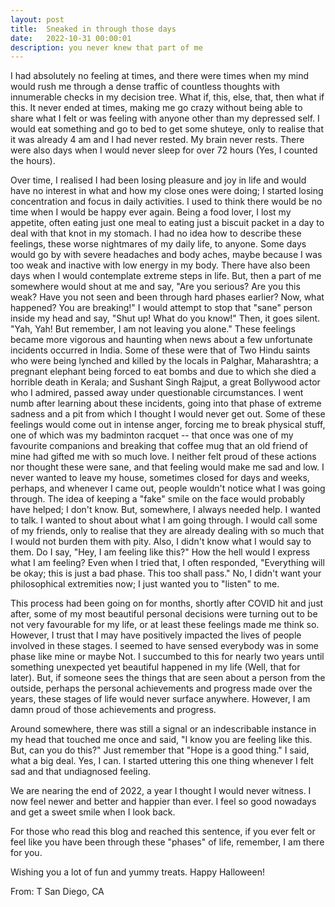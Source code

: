 ```yaml
---
layout: post
title:  Sneaked in through those days
date:   2022-10-31 00:00:01
description: you never knew that part of me
---
```


I had absolutely no feeling at times, and there were times when my mind would rush me through a dense traffic of countless thoughts with innumerable checks in my decision tree. What if, this, else, that, then what if this. It never ended at times, making me go crazy without being able to share what I felt or was feeling with anyone other than my depressed self.
I would eat something and go to bed to get some shuteye, only to realise that it was already 4 am and I had never rested. My brain never rests. There were also days when I would never sleep for over 72 hours (Yes, I counted the hours).

Over time, I realised I had been losing pleasure and joy in life and would have no interest in what and how my close ones were doing; I started losing concentration and focus in daily activities. I used to think there would be no time when I would be happy ever again. Being a food lover, I lost my appetite, often eating just one meal to eating just a biscuit packet in a day to deal with that knot in my stomach. I had no idea how to describe these feelings, these worse nightmares of my daily life, to anyone. Some days would go by with severe headaches and body aches, maybe because I was too weak and inactive with low energy in my body. There have also been days when I would contemplate extreme steps in life. But, then a part of me somewhere would shout at me and say, "Are you serious? Are you this weak? Have you not seen and been through hard phases earlier? Now, what happened? You are breaking!" I would attempt to stop that "sane" person inside my head and say, "Shut up! What do you know!" Then, it goes silent. "Yah, Yah! But remember, I am not leaving you alone." These feelings became more vigorous and haunting when news about a few unfortunate incidents occurred in India. Some of these were that of Two Hindu saints who were being lynched and killed by the locals in Palghar, Maharashtra; a pregnant elephant being forced to eat bombs and due to which she died a horrible death in Kerala; and Sushant Singh Rajput, a great Bollywood actor who I admired, passed away under questionable circumstances. I went numb after learning about these incidents, going into that phase of extreme sadness and a pit from which I thought I would never get out. Some of these feelings would come out in intense anger, forcing me to break physical stuff, one of which was my badminton racquet -- that once was one of my favourite companions and breaking that coffee mug that an old friend of mine had gifted me with so much love. I neither felt proud of these actions nor thought these were sane, and that feeling would make me sad and low. I never wanted to leave my house, sometimes closed for days and weeks, perhaps, and whenever I came out, people wouldn't notice what I was going through. The idea of keeping a "fake" smile on the face would probably have helped; I don't know. But, somewhere, I always needed help. I wanted to talk. I wanted to shout about what I am going through. I would call some of my friends, only to realise that they are already dealing with so much that I would not burden them with pity. Also, I didn't know what I would say to them. Do I say, "Hey, I am feeling like this?" How the hell would I express what I am feeling? Even when I tried that, I often responded, "Everything will be okay; this is just a bad phase. This too shall pass." No, I didn't want your philosophical extremities now; I just wanted you to "listen" to me. 

This process had been going on for months, shortly after COVID hit and just after, some of my most beautiful personal decisions were turning out to be not very favourable for my life, or at least these feelings made me think so. However, I trust that I may have positively impacted the lives of people involved in these stages. I seemed to have sensed everybody was in some phase like mine or maybe Not. I succumbed to this for nearly two years until something unexpected yet beautiful happened in my life (Well, that for later). But, if someone sees the things that are seen about a person from the outside, perhaps the personal achievements and progress made over the years, these stages of life would never surface anywhere. However, I am damn proud of those achievements and progress. 

Around somewhere, there was still a signal or an indescribable instance in my head that touched me once and said, "I know you are feeling like this. But, can you do this?" Just remember that "Hope is a good thing." I said, what a big deal. Yes, I can. I started uttering this one thing whenever I felt sad and that undiagnosed feeling. 

We are nearing the end of 2022, a year I thought I would never witness. I now feel newer and better and happier than ever. I feel so good nowadays and get a sweet smile when I look back. 

For those who read this blog and reached this sentence, if you ever felt or feel like you have been through these "phases" of life, remember, I am there for you. 

Wishing you a lot of fun and yummy treats. Happy Halloween!

From:
T
San Diego, CA





